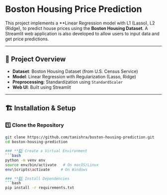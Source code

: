 # Boston Housing Price Prediction

This project implements a **Linear Regression model with L1 (Lasso), L2 (Ridge), to predict house prices using the **Boston Housing Dataset**. A Streamlit web application is also developed to allow users to input data and get price predictions.

---

## 📌 **Project Overview**
- **Dataset**: Boston Housing Dataset (from U.S. Census Service)
- **Model**: Linear Regression with Regularization (Lasso, Ridge)
- **Preprocessing**: Standardization using `StandardScaler`
- **Web UI**: Built using Streamlit

---

## 🏗 **Installation & Setup**

### **1️⃣ Clone the Repository**
```bash
git clone https://github.com/tanishra/boston-housing-prediction.git
cd boston-housing-prediction

### **2️⃣ Create a Virtual Environment 
```bash
python -m venv env
source env/bin/activate   # On macOS/Linux
env\Scripts\activate     # On Windows

### **3️⃣ Install Dependencies
```bash
pip install -r requirements.txt

